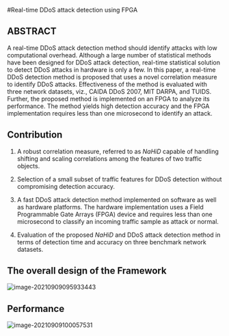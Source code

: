 #Real-time DDoS attack detection using FPGA
## ABSTRACT

A real-time DDoS attack detection method should identify attacks with low computational overhead. Although a large number of statistical methods have been designed for DDoS attack detection, real-time statistical solution to detect DDoS attacks in hardware is only a few. In this paper, a real-time DDoS detection method is proposed that uses a novel correlation measure to identify DDoS attacks. Effectiveness of the method is evaluated with three network datasets, viz., CAIDA DDoS 2007, MIT DARPA, and TUIDS. Further, the proposed method is implemented on an FPGA to analyze its performance. The method yields high detection accuracy and the FPGA implementation requires less than one microsecond to identify an attack.

## Contribution

1. A robust correlation measure, referred to as *NaHiD* capable of handling shifting and scaling correlations among the features of two traffic objects.

2. Selection of a small subset of traffic features for DDoS detection without compromising detection accuracy.

3. A fast DDoS attack detection method implemented on software as well as hardware platforms. The hardware implementation uses a Field Programmable Gate Arrays (FPGA) device and requires less than one microsecond to classify an incoming traffic sample as attack or normal.

4. Evaluation of the proposed *NaHiD* and DDoS attack detection method in terms of detection time and accuracy on three benchmark network datasets.

## The overall design of the Framework

![image-20210909095933443](https://gitee.com/feiyipengfei/pic-md1/raw/master/20210909095933.png)

## Performance

![image-20210909100057531](https://gitee.com/feiyipengfei/pic-md1/raw/master/20210909100057.png)

